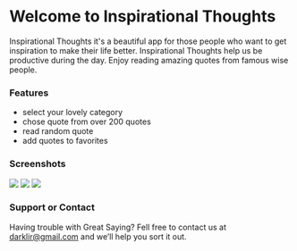 # Welcome to Inspirational Thoughts

Inspirational Thoughts it's a beautiful app for those people who want to get inspiration to make their life better. Inspirational Thoughts help us be productive during the day. Enjoy reading amazing quotes from famous wise people.

### Features

- select your lovely category
- chose quote from over 200 quotes
- read random quote
- add quotes to favorites

### Screenshots

![](3.jpg)
![](4.jpg)
![](5.jpg)

### Support or Contact

Having trouble with Great Saying? Fell free to contact us at darklir@gmail.com and we’ll help you sort it out.
